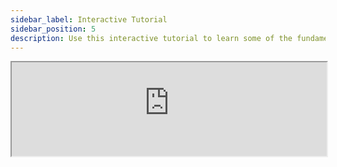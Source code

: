 ```yaml
---
sidebar_label: Interactive Tutorial
sidebar_position: 5
description: Use this interactive tutorial to learn some of the fundamental concepts involved in building with XMTP.
---
```


<iframe src="https://xmtp-alpha-interactive-tutorial.vercel.app/" width="100%" style={{height: '100vh'}}></iframe>
